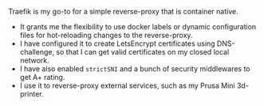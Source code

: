 Traefik is my go-to for a simple reverse-proxy that is container native.

  - It grants me the flexibility to use docker labels or dynamic configuration files for hot-reloading changes to the reverse-proxy.
  - I have configured it to create LetsEncrypt certificates using DNS-challenge, so that I can get valid certificates on my closed local network.
  - I have also enabled `strictSNI` and a bunch of security middlewares to get A+ rating.
  - I use it to reverse-proxy external services, such as my Prusa Mini 3d-printer.
